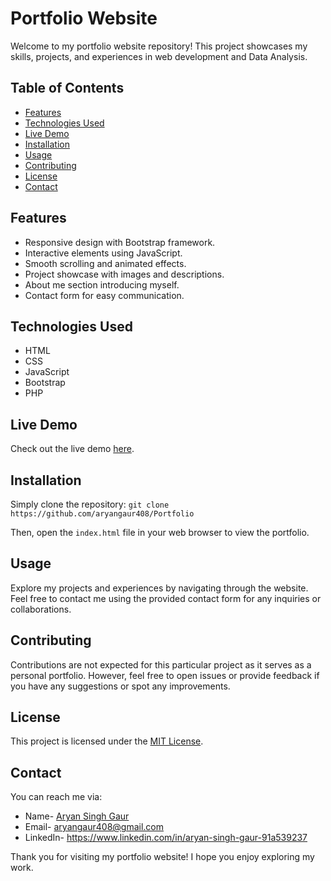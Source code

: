 # Portfolio Website


Welcome to my portfolio website repository! This project showcases my skills, projects, and experiences in web development and Data Analysis.

## Table of Contents

- [Features](#features)
- [Technologies Used](#technologiesused)
- [Live Demo](#livedemo)
- [Installation](#installation)
- [Usage](#usage)
- [Contributing](#contributing)
- [License](#license)
- [Contact](#contact)

## Features

- Responsive design with Bootstrap framework.
- Interactive elements using JavaScript.
- Smooth scrolling and animated effects.
- Project showcase with images and descriptions.
- About me section introducing myself.
- Contact form for easy communication.

## Technologies Used

- HTML
- CSS
- JavaScript
- Bootstrap
- PHP


## Live Demo

Check out the live demo [here](https://aryangaur.netlify.app/).

## Installation

Simply clone the repository:  `git clone https://github.com/aryangaur408/Portfolio`

Then, open the `index.html` file in your web browser to view the portfolio.

## Usage

Explore my projects and experiences by navigating through the website. Feel free to contact me using the provided contact form for any inquiries or collaborations.

## Contributing

Contributions are not expected for this particular project as it serves as a personal portfolio. However, feel free to open issues or provide feedback if you have any suggestions or spot any improvements.

## License

This project is licensed under the [MIT License](LICENSE).

## Contact

You can reach me via: 

- Name- [Aryan Singh Gaur](https://aryangaur.netlify.app/)
- Email- aryangaur408@gmail.com
- LinkedIn- https://www.linkedin.com/in/aryan-singh-gaur-91a539237

Thank you for visiting my portfolio website! I hope you enjoy exploring my work.
